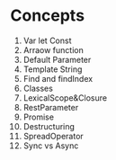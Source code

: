 # Concepts

1. Var let Const
2. Arraow function
3. Default Parameter
4. Template String
5. Find and findIndex
6. Classes
7. LexicalScope&Closure
8. RestParameter
9. Promise
10. Destructuring
11. SpreadOperator
12. Sync vs Async
